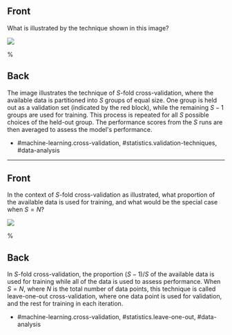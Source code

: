 ## Front

What is illustrated by the technique shown in this image?

![](https://cdn.mathpix.com/cropped/2024_05_18_00737bf1ec602cb9d4a6g-1.jpg?height=71&width=410&top_left_y=453&top_left_x=1131)

%
## Back

The image illustrates the technique of $S$-fold cross-validation, where the available data is partitioned into $S$ groups of equal size. One group is held out as a validation set (indicated by the red block), while the remaining $S-1$ groups are used for training. This process is repeated for all $S$ possible choices of the held-out group. The performance scores from the $S$ runs are then averaged to assess the model's performance.

- #machine-learning.cross-validation, #statistics.validation-techniques, #data-analysis

---

## Front

In the context of $S$-fold cross-validation as illustrated, what proportion of the available data is used for training, and what would be the special case when $S=N$?

![](https://cdn.mathpix.com/cropped/2024_05_18_00737bf1ec602cb9d4a6g-1.jpg?height=71&width=410&top_left_y=453&top_left_x=1131)

%
## Back

In $S$-fold cross-validation, the proportion $(S-1)/S$ of the available data is used for training while all of the data is used to assess performance. When $S=N$, where $N$ is the total number of data points, this technique is called leave-one-out cross-validation, where one data point is used for validation, and the rest for training in each iteration.

- #machine-learning.cross-validation, #statistics.leave-one-out, #data-analysis